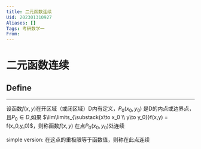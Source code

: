 ```yaml
---
title: 二元函数连续
Uid: 202301310927
Aliases: []
Tags: 考研数学一 
From: 
---
```

# 二元函数连续

## Define 
---

设函数$f(x,y)$在开区域（或闭区域）D内有定义，$P_0(x_0,y_0)$ 是D的内点或边界点，且$P_0 \in D$,如果 $\lim\limits_{\substack{x\to x_0 \\ y\to y_0}}f(x,y) = f(x_0,y_0)$，则称函数$f(x,y)$ 在点$P_0(x_0,y_0)$处连续

simple version: 在这点的重极限等于函数值，则称在此点连续